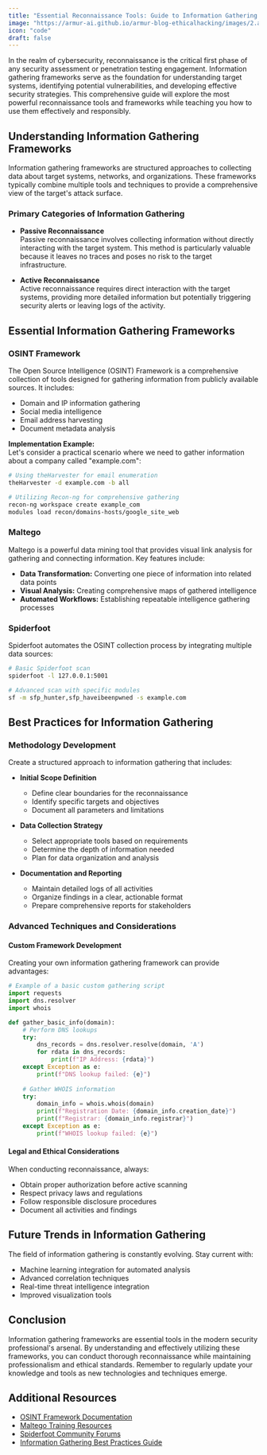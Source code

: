 ```yaml
---
title: "Essential Reconnaissance Tools: Guide to Information Gathering Frameworks"
image: "https://armur-ai.github.io/armur-blog-ethicalhacking/images/2.avif"
icon: "code"
draft: false
---
```


In the realm of cybersecurity, reconnaissance is the critical first phase of any security assessment or penetration testing engagement. Information gathering frameworks serve as the foundation for understanding target systems, identifying potential vulnerabilities, and developing effective security strategies. This comprehensive guide will explore the most powerful reconnaissance tools and frameworks while teaching you how to use them effectively and responsibly.

## Understanding Information Gathering Frameworks

Information gathering frameworks are structured approaches to collecting data about target systems, networks, and organizations. These frameworks typically combine multiple tools and techniques to provide a comprehensive view of the target's attack surface.

### Primary Categories of Information Gathering

- **Passive Reconnaissance**  
  Passive reconnaissance involves collecting information without directly interacting with the target system. This method is particularly valuable because it leaves no traces and poses no risk to the target infrastructure.

- **Active Reconnaissance**  
  Active reconnaissance requires direct interaction with the target systems, providing more detailed information but potentially triggering security alerts or leaving logs of the activity.

## Essential Information Gathering Frameworks

### OSINT Framework

The Open Source Intelligence (OSINT) Framework is a comprehensive collection of tools designed for gathering information from publicly available sources. It includes:

- Domain and IP information gathering
- Social media intelligence
- Email address harvesting
- Document metadata analysis

**Implementation Example:**  
Let's consider a practical scenario where we need to gather information about a company called "example.com":

```bash
# Using theHarvester for email enumeration
theHarvester -d example.com -b all

# Utilizing Recon-ng for comprehensive gathering
recon-ng workspace create example_com
modules load recon/domains-hosts/google_site_web
```

### Maltego

Maltego is a powerful data mining tool that provides visual link analysis for gathering and connecting information. Key features include:

- **Data Transformation:** Converting one piece of information into related data points
- **Visual Analysis:** Creating comprehensive maps of gathered intelligence
- **Automated Workflows:** Establishing repeatable intelligence gathering processes

### Spiderfoot

Spiderfoot automates the OSINT collection process by integrating multiple data sources:

```bash
# Basic Spiderfoot scan
spiderfoot -l 127.0.0.1:5001

# Advanced scan with specific modules
sf -m sfp_hunter,sfp_haveibeenpwned -s example.com
```

## Best Practices for Information Gathering

### Methodology Development

Create a structured approach to information gathering that includes:

- **Initial Scope Definition**
  - Define clear boundaries for the reconnaissance
  - Identify specific targets and objectives
  - Document all parameters and limitations

- **Data Collection Strategy**
  - Select appropriate tools based on requirements
  - Determine the depth of information needed
  - Plan for data organization and analysis

- **Documentation and Reporting**
  - Maintain detailed logs of all activities
  - Organize findings in a clear, actionable format
  - Prepare comprehensive reports for stakeholders

### Advanced Techniques and Considerations

#### Custom Framework Development

Creating your own information gathering framework can provide advantages:

```python
# Example of a basic custom gathering script
import requests
import dns.resolver
import whois

def gather_basic_info(domain):
    # Perform DNS lookups
    try:
        dns_records = dns.resolver.resolve(domain, 'A')
        for rdata in dns_records:
            print(f"IP Address: {rdata}")
    except Exception as e:
        print(f"DNS lookup failed: {e}")
    
    # Gather WHOIS information
    try:
        domain_info = whois.whois(domain)
        print(f"Registration Date: {domain_info.creation_date}")
        print(f"Registrar: {domain_info.registrar}")
    except Exception as e:
        print(f"WHOIS lookup failed: {e}")
```

#### Legal and Ethical Considerations

When conducting reconnaissance, always:

- Obtain proper authorization before active scanning
- Respect privacy laws and regulations
- Follow responsible disclosure procedures
- Document all activities and findings

## Future Trends in Information Gathering

The field of information gathering is constantly evolving. Stay current with:

- Machine learning integration for automated analysis
- Advanced correlation techniques
- Real-time threat intelligence integration
- Improved visualization tools

## Conclusion

Information gathering frameworks are essential tools in the modern security professional's arsenal. By understanding and effectively utilizing these frameworks, you can conduct thorough reconnaissance while maintaining professionalism and ethical standards. Remember to regularly update your knowledge and tools as new technologies and techniques emerge.

## Additional Resources

- [OSINT Framework Documentation](#)
- [Maltego Training Resources](#)
- [Spiderfoot Community Forums](#)
- [Information Gathering Best Practices Guide](#)